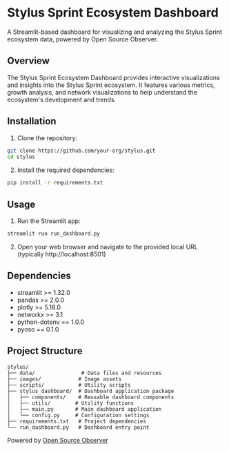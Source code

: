 # Stylus Sprint Ecosystem Dashboard

A Streamlit-based dashboard for visualizing and analyzing the Stylus Sprint ecosystem data, powered by Open Source Observer.

## Overview

The Stylus Sprint Ecosystem Dashboard provides interactive visualizations and insights into the Stylus Sprint ecosystem. It features various metrics, growth analysis, and network visualizations to help understand the ecosystem's development and trends.

## Installation

1. Clone the repository:
```bash
git clone https://github.com/your-org/stylus.git
cd stylus
```

2. Install the required dependencies:
```bash
pip install -r requirements.txt
```

## Usage

1. Run the Streamlit app:
```bash
streamlit run run_dashboard.py
```

2. Open your web browser and navigate to the provided local URL (typically http://localhost:8501)

## Dependencies

- streamlit >= 1.32.0
- pandas >= 2.0.0
- plotly >= 5.18.0
- networkx >= 3.1
- python-dotenv == 1.0.0
- pyoso == 0.1.0

## Project Structure

```
stylus/
├── data/               # Data files and resources
├── images/            # Image assets
├── scripts/           # Utility scripts
├── stylus_dashboard/  # Dashboard application package
│   ├── components/    # Reusable dashboard components
│   ├── utils/        # Utility functions
│   ├── main.py       # Main dashboard application
│   └── config.py     # Configuration settings
├── requirements.txt   # Project dependencies
└── run_dashboard.py   # Dashboard entry point
```

Powered by [Open Source Observer](https://opensource.observer)
